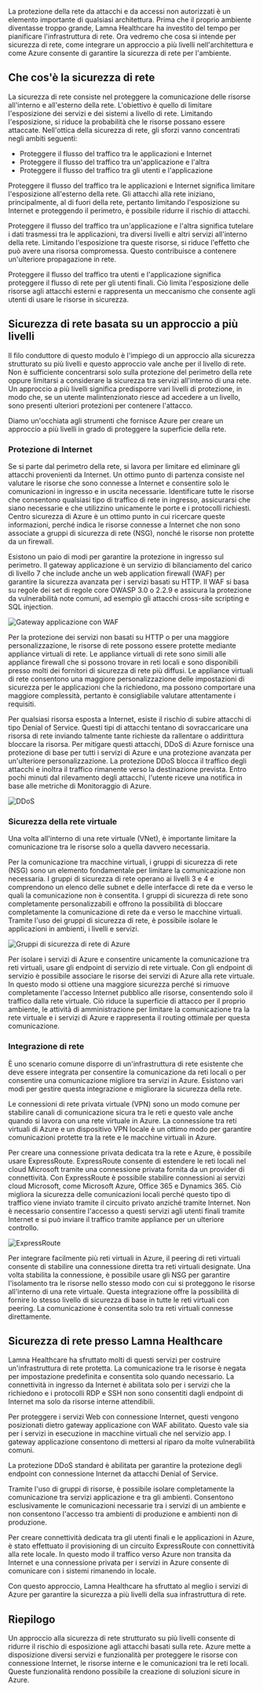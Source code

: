 La protezione della rete da attacchi e da accessi non autorizzati è un elemento importante di qualsiasi architettura. Prima che il proprio ambiente diventasse troppo grande, Lamna Healthcare ha investito del tempo per pianificare l'infrastruttura di rete. Ora vedremo che cosa si intende per sicurezza di rete, come integrare un approccio a più livelli nell'architettura e come Azure consente di garantire la sicurezza di rete per l'ambiente.

## <a name="what-is-network-security"></a>Che cos'è la sicurezza di rete

La sicurezza di rete consiste nel proteggere la comunicazione delle risorse all'interno e all'esterno della rete.  L'obiettivo è quello di limitare l'esposizione dei servizi e dei sistemi a livello di rete. Limitando l'esposizione, si riduce la probabilità che le risorse possano essere attaccate. Nell'ottica della sicurezza di rete, gli sforzi vanno concentrati negli ambiti seguenti:

- Proteggere il flusso del traffico tra le applicazioni e Internet
- Proteggere il flusso del traffico tra un'applicazione e l'altra
- Proteggere il flusso del traffico tra gli utenti e l'applicazione

Proteggere il flusso del traffico tra le applicazioni e Internet significa limitare l'esposizione all'esterno della rete. Gli attacchi alla rete iniziano, principalmente, al di fuori della rete, pertanto limitando l'esposizione su Internet e proteggendo il perimetro, è possibile ridurre il rischio di attacchi.

Proteggere il flusso del traffico tra un'applicazione e l'altra significa tutelare i dati trasmessi tra le applicazioni, tra diversi livelli e altri servizi all'interno della rete. Limitando l'esposizione tra queste risorse, si riduce l'effetto che può avere una risorsa compromessa. Questo contribuisce a contenere un'ulteriore propagazione in rete.

Proteggere il flusso del traffico tra utenti e l'applicazione significa proteggere il flusso di rete per gli utenti finali. Ciò limita l'esposizione delle risorse agli attacchi esterni e rappresenta un meccanismo che consente agli utenti di usare le risorse in sicurezza. 

## <a name="a-layered-approach-to-network-security"></a>Sicurezza di rete basata su un approccio a più livelli

Il filo conduttore di questo modulo è l'impiego di un approccio alla sicurezza strutturato su più livelli e questo approccio vale anche per il livello di rete. Non è sufficiente concentrarsi solo sulla protezione del perimetro della rete oppure limitarsi a considerare la sicurezza tra servizi all'interno di una rete. Un approccio a più livelli significa predisporre vari livelli di protezione, in modo che, se un utente malintenzionato riesce ad accedere a un livello, sono presenti ulteriori protezioni per contenere l'attacco.

Diamo un'occhiata agli strumenti che fornisce Azure per creare un approccio a più livelli in grado di proteggere la superficie della rete.

### <a name="internet-protection"></a>Protezione di Internet

Se si parte dal perimetro della rete, si lavora per limitare ed eliminare gli attacchi provenienti da Internet. Un ottimo punto di partenza consiste nel valutare le risorse che sono connesse a Internet e consentire solo le comunicazioni in ingresso e in uscita necessarie. Identificare tutte le risorse che consentono qualsiasi tipo di traffico di rete in ingresso, assicurarsi che siano necessarie e che utilizzino unicamente le porte e i protocolli richiesti. Centro sicurezza di Azure è un ottimo punto in cui ricercare queste informazioni, perché indica le risorse connesse a Internet che non sono associate a gruppi di sicurezza di rete (NSG), nonché le risorse non protette da un firewall.

Esistono un paio di modi per garantire la protezione in ingresso sul perimetro. Il gateway applicazione è un servizio di bilanciamento del carico di livello 7 che include anche un web application firewall (WAF) per garantire la sicurezza avanzata per i servizi basati su HTTP. Il WAF si basa su regole dei set di regole core OWASP 3.0 o 2.2.9 e assicura la protezione da vulnerabilità note comuni, ad esempio gli attacchi cross-site scripting e SQL injection.

![Gateway applicazione con WAF](../media-draft/appgw-waf.png)

Per la protezione dei servizi non basati su HTTP o per una maggiore personalizzazione, le risorse di rete possono essere protette mediante appliance virtuali di rete. Le appliance virtuali di rete sono simili alle appliance firewall che si possono trovare in reti locali e sono disponibili presso molti dei fornitori di sicurezza di rete più diffusi. Le appliance virtuali di rete consentono una maggiore personalizzazione delle impostazioni di sicurezza per le applicazioni che la richiedono, ma possono comportare una maggiore complessità, pertanto è consigliabile valutare attentamente i requisiti.

Per qualsiasi risorsa esposta a Internet, esiste il rischio di subire attacchi di tipo Denial of Service. Questi tipi di attacchi tentano di sovraccaricare una risorsa di rete inviando talmente tante richieste da rallentare o addirittura bloccare la risorsa. Per mitigare questi attacchi, DDoS di Azure fornisce una protezione di base per tutti i servizi di Azure e una protezione avanzata per un'ulteriore personalizzazione. La protezione DDoS blocca il traffico degli attacchi e inoltra il traffico rimanente verso la destinazione prevista. Entro pochi minuti dal rilevamento degli attacchi, l'utente riceve una notifica in base alle metriche di Monitoraggio di Azure.

![DDoS](../media-draft/ddos.png)

### <a name="virtual-network-security"></a>Sicurezza della rete virtuale

Una volta all'interno di una rete virtuale (VNet), è importante limitare la comunicazione tra le risorse solo a quella davvero necessaria.

Per la comunicazione tra macchine virtuali, i gruppi di sicurezza di rete (NSG) sono un elemento fondamentale per limitare la comunicazione non necessaria. I gruppi di sicurezza di rete operano ai livelli 3 e 4 e comprendono un elenco delle subnet e delle interfacce di rete da e verso le quali la comunicazione non è consentita. I gruppi di sicurezza di rete sono completamente personalizzabili e offrono la possibilità di bloccare completamente la comunicazione di rete da e verso le macchine virtuali. Tramite l'uso dei gruppi di sicurezza di rete, è possibile isolare le applicazioni in ambienti, i livelli e servizi.

![Gruppi di sicurezza di rete di Azure](../media-draft/azure-network-security.png)

Per isolare i servizi di Azure e consentire unicamente la comunicazione tra reti virtuali, usare gli endpoint di servizio di rete virtuale. Con gli endpoint di servizio è possibile associare le risorse dei servizi di Azure alla rete virtuale. In questo modo si ottiene una maggiore sicurezza perché si rimuove completamente l'accesso Internet pubblico alle risorse, consentendo solo il traffico dalla rete virtuale. Ciò riduce la superficie di attacco per il proprio ambiente, le attività di amministrazione per limitare la comunicazione tra la rete virtuale e i servizi di Azure e rappresenta il routing ottimale per questa comunicazione.

### <a name="network-integration"></a>Integrazione di rete

È uno scenario comune disporre di un'infrastruttura di rete esistente che deve essere integrata per consentire la comunicazione da reti locali o per consentire una comunicazione migliore tra servizi in Azure. Esistono vari modi per gestire questa integrazione e migliorare la sicurezza della rete.

Le connessioni di rete privata virtuale (VPN) sono un modo comune per stabilire canali di comunicazione sicura tra le reti e questo vale anche quando si lavora con una rete virtuale in Azure. La connessione tra reti virtuali di Azure e un dispositivo VPN locale è un ottimo modo per garantire comunicazioni protette tra la rete e le macchine virtuali in Azure.

Per creare una connessione privata dedicata tra la rete e Azure, è possibile usare ExpressRoute. ExpressRoute consente di estendere le reti locali nel cloud Microsoft tramite una connessione privata fornita da un provider di connettività. Con ExpressRoute è possibile stabilire connessioni ai servizi cloud Microsoft, come Microsoft Azure, Office 365 e Dynamics 365. Ciò migliora la sicurezza delle comunicazioni locali perché questo tipo di traffico viene inviato tramite il circuito privato anziché tramite Internet. Non è necessario consentire l'accesso a questi servizi agli utenti finali tramite Internet e si può inviare il traffico tramite appliance per un ulteriore controllo.

![ExpressRoute](../media-draft/expressroute-connection-overview.png)

Per integrare facilmente più reti virtuali in Azure, il peering di reti virtuali consente di stabilire una connessione diretta tra reti virtuali designate. Una volta stabilita la connessione, è possibile usare gli NSG per garantire l'isolamento tra le risorse nello stesso modo con cui si proteggono le risorse all'interno di una rete virtuale. Questa integrazione offre la possibilità di fornire lo stesso livello di sicurezza di base in tutte le reti virtuali con peering. La comunicazione è consentita solo tra reti virtuali connesse direttamente.

## <a name="network-security-at-lamna-healthcare"></a>Sicurezza di rete presso Lamna Healthcare

Lamna Healthcare ha sfruttato molti di questi servizi per costruire un'infrastruttura di rete protetta. La comunicazione tra le risorse è negata per impostazione predefinita e consentita solo quando necessario. La connettività in ingresso da Internet è abilitata solo per i servizi che la richiedono e i protocolli RDP e SSH non sono consentiti dagli endpoint di Internet ma solo da risorse interne attendibili.

Per proteggere i servizi Web con connessione Internet, questi vengono posizionati dietro gateway applicazione con WAF abilitato. Questo vale sia per i servizi in esecuzione in macchine virtuali che nel servizio app. I gateway applicazione consentono di mettersi al riparo da molte vulnerabilità comuni.

La protezione DDoS standard è abilitata per garantire la protezione degli endpoint con connessione Internet da attacchi Denial of Service.

Tramite l'uso di gruppi di risorse, è possibile isolare completamente la comunicazione tra servizi applicazione e tra gli ambienti. Consentono esclusivamente le comunicazioni necessarie tra i servizi di un ambiente e non consentono l'accesso tra ambienti di produzione e ambienti non di produzione.

Per creare connettività dedicata tra gli utenti finali e le applicazioni in Azure, è stato effettuato il provisioning di un circuito ExpressRoute con connettività alla rete locale. In questo modo il traffico verso Azure non transita da Internet e una connessione privata per i servizi in Azure consente di comunicare con i sistemi rimanendo in locale.

Con questo approccio, Lamna Healthcare ha sfruttato al meglio i servizi di Azure per garantire la sicurezza a più livelli della sua infrastruttura di rete.

## <a name="summary"></a>Riepilogo

Un approccio alla sicurezza di rete strutturato su più livelli consente di ridurre il rischio di esposizione agli attacchi basati sulla rete. Azure mette a disposizione diversi servizi e funzionalità per proteggere le risorse con connessione Internet, le risorse interne e le comunicazioni tra le reti locali. Queste funzionalità rendono possibile la creazione di soluzioni sicure in Azure.